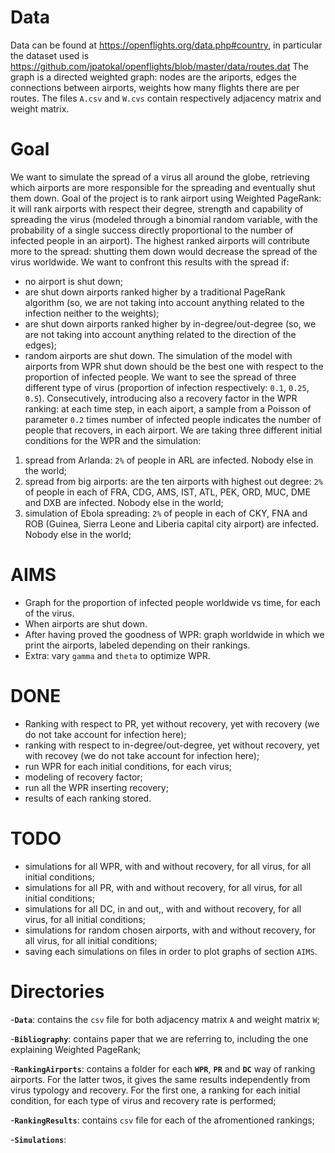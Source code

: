 # Data
Data can be found at https://openflights.org/data.php#country, in particular the dataset used is https://github.com/jpatokal/openflights/blob/master/data/routes.dat
The graph is a directed weighted graph: nodes are the ariports, edges the connections between airports, weights how many flights there are per routes.
The files `A.csv` and `W.cvs` contain respectively adjacency matrix and weight matrix.

# Goal
We want to simulate the spread of a virus all around the globe, retrieving which airports are more responsible for the spreading and eventually shut them down.
Goal of the project is to rank airport using Weighted PageRank: it will rank airports with respect their degree, strength and capability of spreading the virus (modeled through a binomial random variable, with the probability of a single success directly proportional to the number of infected people in an airport).
The highest ranked airports will contribute more to the spread: shutting them down would decrease the spread of the virus worldwide.
We want to confront this results with the spread if:
 - no airport is shut down;
 - are shut down airports ranked higher by a traditional PageRank algorithm (so, we are not taking into account anything related to the infection neither to the weights);
 - are shut down airports ranked higher by in-degree/out-degree (so, we are not taking into account anything related to the direction of the edges);
 - random airports are shut down.
The simulation of the model with airports from WPR shut down should be the best one with respect to the proportion of infected people.
We want to see the spread of three different type of virus (proportion of infection respectively: `0.1`, `0.25`, `0.5`).
Consecutively, introducing also a recovery factor in the WPR ranking: at each time step, in each aiport, a sample from a Poisson of parameter `0.2` times number of infected people indicates the number of people that recovers, in each airport. 
We are taking three different initial conditions for the WPR and the simulation:
1. spread from Arlanda: `2%` of people in ARL are infected. Nobody else in the world;
2. spread from big airports: are the ten airports with highest out degree: `2%` of people in each of FRA, CDG, AMS, IST, ATL, PEK, ORD, MUC, DME and DXB are infected. Nobody else in the world;
3. simulation of Ebola spreading: `2%` of people in each of CKY, FNA and ROB (Guinea, Sierra Leone and Liberia capital city airport) are infected. Nobody else in the world;



# AIMS
 -  Graph for the proportion of infected people worldwide vs time, for each of the virus.
 -  When airports are shut down.
 -  After having proved the goodness of WPR: graph worldwide in which we print the airports, labeled depending on their rankings.
 -  Extra: vary `gamma` and `theta` to optimize WPR.

# DONE
 - Ranking with respect to PR, yet without recovery, yet with recovery (we do not take account for infection here);
 - ranking with respect to in-degree/out-degree, yet without recovery, yet with recovey (we do not take account for infection here);
 - run WPR for each initial conditions, for each virus;
 - modeling of recovery factor;
 - run all the WPR inserting recovery;
 - results of each ranking stored.

# TODO
 - simulations for all WPR, with and without recovery, for all virus, for all initial conditions;
 - simulations for all PR, with and without recovery, for all virus, for all initial conditions;
 - simulations for all DC, in and out,, with and without recovery, for all virus, for all initial conditions;
 - simulations for random chosen airports, with and without recovery, for all virus, for all initial conditions;
 - saving each simulations on files in order to plot graphs of section `AIMS`.

# Directories

-**`Data`**: contains the `csv` file for both adjacency matrix `A` and weight matrix `W`;

-**`Bibliography`**: contains paper that we are referring to, including the one explaining Weighted PageRank;

-**`RankingAirports`**: contains a folder for each **`WPR`**, **`PR`** and **`DC`** way of ranking airports. For the latter twos, it gives the same results independently from virus typology and recovery. For the first one, a ranking for each initial condition, for each type of virus and recovery rate is performed;

-**`RankingResults`**: contains `csv` file for each of the afromentioned rankings;

-**`Simulations`**:

